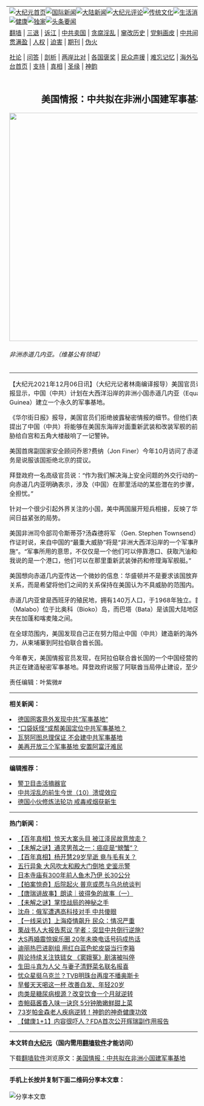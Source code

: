 <a name="1" id="1" target="_blank"></a><span id="1"></span>
<table align=center border="0"><tr><td colspan="2" VALIGN=TOP><a href="https://github.com/cltpzk3307/djy/blob/master/gb/nf1351518.md#1"><img src="https://raw.githubusercontent.com/cltpzk3307/www/master/t/djy/1.jpg" title="大纪元首页" alt="大纪元首页"></a><a href="https://github.com/cltpzk3307/djy/blob/master/gb/n24hr.md#1"><img src="https://raw.githubusercontent.com/cltpzk3307/www/master/t/djy/3.jpg" title="国际新闻" alt="国际新闻"></a><a href="https://github.com/cltpzk3307/djy/blob/master/gb/nsc413.md#1"><img src="https://raw.githubusercontent.com/cltpzk3307/www/master/t/djy/4.jpg" title="大陆新闻" alt="大陆新闻"></a><a href="https://github.com/cltpzk3307/djy/blob/master/gb/news392.md#1"><img src="https://raw.githubusercontent.com/cltpzk3307/www/master/t/djy/5.jpg" title="大纪元评论" alt="大纪元评论"></a><a href="https://github.com/cltpzk3307/djy/blob/master/gb/news2007.md#1"><img src="https://raw.githubusercontent.com/cltpzk3307/www/master/t/djy/6.jpg" title="传统文化" alt="传统文化"></a><a href="https://github.com/cltpzk3307/djy/blob/master/gb/news2008.md#1"><img src="https://raw.githubusercontent.com/cltpzk3307/www/master/t/djy/7.jpg" title="生活消费" alt="生活消费"></a><a href="https://github.com/cltpzk3307/djy/blob/master/gb/ncyule.md#1"><img src="https://raw.githubusercontent.com/cltpzk3307/www/master/t/djy/8.jpg" title="娱乐休闲" alt="娱乐休闲"></a><a href="https://github.com/cltpzk3307/djy/blob/master/gb/nsc1002.md#1"><img src="https://raw.githubusercontent.com/cltpzk3307/www/master/t/djy/9.jpg" title="健康" alt="健康"></a><a href="https://github.com/cltpzk3307/djy/blob/master/gb/nf6092.md#1"><img src="https://raw.githubusercontent.com/cltpzk3307/www/master/t/djy/10a.jpg" title="独家" alt="独家"></a><a href="https://github.com/cltpzk3307/djy/blob/master/gb/nf4514.md#1"><img src="https://raw.githubusercontent.com/cltpzk3307/www/master/t/djy/12a.jpg" title="头条要闻" alt="头条要闻"></a></td></tr>
<tr><td colspan="2" VALIGN=TOP><a target="_blank" href="https://github.com/cltpzk3307/www/blob/master/README.md?zsrh#1">翻墙</a> | <a target="_blank" href="https://github.com/cltpzk3307/djy/blob/master/gb/nf5657.md#1">三退</a> | <a target="_blank" href="https://github.com/cltpzk3307/djy/blob/master/gb/nf6124.md#1">诉江</a> | <a target="_blank" href="https://github.com/cltpzk3307/djy/blob/master/gb/nf1176117.md#1">中共卖国</a> | <a target="_blank" href="https://github.com/cltpzk3307/djy/blob/master/gb/nf5773.md#1">贪腐淫乱</a> | <a target="_blank" href="https://github.com/cltpzk3307/djy/blob/master/gb/nf1176115.md#1">窜改历史</a> | <a target="_blank" href="https://github.com/cltpzk3307/djy/blob/master/gb/nf1176107.md#1">党魁画皮</a> | <a target="_blank" href="https://github.com/cltpzk3307/djy/blob/master/gb/nf1320400.md#1">中共间谍</a> | <a target="_blank" href="https://github.com/cltpzk3307/djy/blob/master/gb/nf1176114.md#1">破坏传统</a> | <a target="_blank" href="https://github.com/cltpzk3307/ntdtv/blob/master/gb/prog447_1.md#1">恶贯满盈</a> | <a target="_blank" href="https://github.com/cltpzk3307/djy/blob/master/gb/ncid278.md#1">人权</a> | <a target="_blank" href="https://github.com/cltpzk3307/djy/blob/master/gb/nf1176111.md#1">迫害</a> | <a target="_blank" href="https://gitlab.com/szzdlab/mh-qikan/blob/master/README.md#1">期刊</a> | <a target="_blank" href="https://github.com/cltpzk3307/djy/blob/master/gb/nf5562.md#1">伪火</a></p><p><a target="_blank" href="https://github.com/cltpzk3307/djy/blob/master/gb/9p.md#1">社论</a> | <a target="_blank" href="https://github.com/cltpzk3307/djy/blob/master/gb/nf4378.md#1">问答</a> | <a target="_blank" href="https://github.com/cltpzk3307/djy/blob/master/gb/nf5792.md#1">剖析</a> | <a target="_blank" href="https://github.com/cltpzk3307/djy/blob/master/gb/nf5735.md#1">两岸比对</a> | <a target="_blank" href="https://github.com/cltpzk3307/djy/blob/master/gb/nf6119.md#1">各国褒奖</a> | <a target="_blank" href="https://github.com/cltpzk3307/djy/blob/master/gb/nf6120.md#1">民众声援</a> | <a target="_blank" href="https://github.com/cltpzk3307/djy/blob/master/gb/nf1188594.md#1">难忘记忆</a> | <a target="_blank" href="https://github.com/cltpzk3307/djy/blob/master/gb/nf3180.md#1">海外弘传</a> | <a target="_blank" href="https://github.com/cltpzk3307/djy/blob/master/gb/nf5410.md#1">万人上访</a> | <a target="_blank" href="https://github.com/cltpzk3307/www/blob/master/README.md?zsrh#1">平台首页</a> | <a target="_blank" href="https://github.com/cltpzk3307/djy/blob/master/gb/nf4386.md#1">支持</a> | <a target="_blank" href="https://github.com/cltpzk3307/djy/blob/master/gb/nf4389.md#1">真相</a> | <a target="_blank" href="https://github.com/cltpzk3307/djy/blob/master/gb/nf5790.md#1">圣缘</a> | <a target="_blank" href="https://github.com/cltpzk3307/djy/blob/master/gb/nf4786.md#1">神韵</a></td></tr>
<tr><td VALIGN=TOP width="626"><h2 align=center>美国情报：中共拟在非洲小国建军事基地</h2>
<img width="600" src="https://i.epochtimes.com/assets/uploads/2021/12/id13418786-Screen-Shot-2021-12-05-at-6.02.35-PM-600x400.png" />
<h6>非洲赤道几内亚。（维基公有领域）
</h6>
<hr>
	<p>【大纪元2021年12月06日讯】（大纪元记者林南编译报导）美国官员说，有机密情报显示，中国（中共）计划在大西洋沿岸的<ahref="https://github.com/cltpzk3307/djy/blob/master/gb/tag/%E9%9D%9E%E6%B4%B2.md#1">非洲</a>小国<ahref="https://github.com/cltpzk3307/djy/blob/master/gb/tag/%E8%B5%A4%E9%81%93%E5%87%A0%E5%86%85%E4%BA%9A.md#1">赤道几内亚</a>（Equatorial Guinea）建立一个永久的军事基地。</p>
<p>《华尔街日报》报导，美国官员们拒绝披露秘密情报的细节。但他们表示，这些报告提出了中国（中共）将能够在美国东海岸对面重新武装和改装军舰的前景——这一威胁给白宫和五角大楼敲响了一记警钟。</p>
<p>美国首席副国家安全顾问乔恩?费纳（Jon Finer）今年10月访问了<ahref="https://github.com/cltpzk3307/djy/blob/master/gb/tag/%E8%B5%A4%E9%81%93%E5%87%A0%E5%86%85%E4%BA%9A.md#1">赤道几内亚</a>，其任务是说服该国拒绝北京的提议。</p>
<p>拜登政府一名高级官员说：“作为我们解决海上安全问题的外交行动的一部分，我们已向赤道几内亚明确表示，涉及（中国）在那里活动的某些潜在的步骤，会引发国家安全担忧。”</p>
<p>针对一个很少引起外界关注的小国，美中两国展开短兵相接，反映了华盛顿和北京之间日益紧张的局势。</p>
<p>美国<ahref="https://github.com/cltpzk3307/djy/blob/master/gb/tag/%E9%9D%9E%E6%B4%B2.md#1">非洲</a>司令部司令斯蒂芬?汤森德将军 （Gen. Stephen Townsend）4月在参议院作证时说，来自中国的“最重大威胁”将是“非洲大西洋沿岸的一个军事所用的海军设施”。“军事所用的意思，不仅仅是一个他们可以停靠港口、获取汽油和杂货的地方。我说的是一个港口，他们可以在那里重新武装弹药和修理海军舰艇。”</p>
<p>美国想向赤道几内亚传达一个微妙的信息：华盛顿并不是要求该国放弃与中国的广泛关系，而是希望将他们之间的关系保持在美国认为不具威胁的范围内。</p>
<p>赤道几内亚曾是西班牙的殖民地，拥有140万人口，于1968年独立。首都马拉博（Malabo）位于比奥科（Bioko）岛，而巴塔（Bata）是该国大陆地区最大的城市，夹在加蓬和喀麦隆之间。</p>
<p>在全球范围内，美国发现自己正在努力阻止中国（中共）建造新的海外基地来投射军力，从柬埔寨到阿拉伯联合酋长国。</p>
<p>今年春天，美国情报官员发现，在阿拉伯联合酋长国的一个中国经营的商业港口，中共正在建造秘密军事基地。拜登政府说服了阿联酋当局停止建设，至少是暂时停止。</p>
<p>责任编辑：叶紫微#</p>
	
<hr>


<strong>相关新闻：</strong>
<li><a href="https://github.com/cltpzk3307/djy/blob/master/gb/6/8/9/n1415813.md#1">德国网客意外发现中共“军事基地”</a></li>
<li><a href="https://github.com/cltpzk3307/djy/blob/master/gb/16/7/15/n8104228.md#1">“口袋妖怪”或帮美国定位中共军事基地？</a></li>
<li><a href="https://github.com/cltpzk3307/djy/blob/master/gb/18/4/19/n10317379.md#1">瓦努阿图总理保证 不会建中共军事基地</a></li>
<li><a href="https://github.com/cltpzk3307/djy/blob/master/gb/21/8/27/n13193031.md#1">美再开放三个军事基地 安置阿富汗难民</a></li>
<hr>


<strong>编辑推荐：</strong>
<li><a href="https://github.com/upjkzu3674/djy/blob/master/gb/16/3/16/n4663449.md?dfh#1" target="_blank">警卫目击活摘器官</a></li><li><a href="https://github.com/tsiac2612/djy/blob/master/gb/18/4/16/n10307769.md#1" target="_blank">中共淫乱的前生今世（10）溃堤效应</a></li><li><a href="https://github.com/tsiac2612/djy/blob/master/gb/19/7/14/n11383793.md#1" target="_blank">德国小伙修炼法轮功 戒毒戒烟获新生</a></li>
<hr>

<strong>热门新闻：</strong>
<li><a href="https://github.com/cltpzk3307/djy/blob/master/gb/22/3/3/n13617717.md#1">【百年真相】惊天大案头目 被江泽民故意放走？</a></li>
<li><a href="https://github.com/cltpzk3307/djy/blob/master/gb/22/2/17/n13585268.md#1">【未解之谜】通灵男孩之一：癌症是“螃蟹”？</a></li>
<li><a href="https://github.com/cltpzk3307/djy/blob/master/gb/22/3/3/n13617747.md#1">【百年真相】杨开慧29岁早逝 竟与毛有关？</a></li>
<li><a href="https://github.com/cltpzk3307/djy/blob/master/gb/22/3/6/n13625884.md#1">五行异象 大风吹太和殿大门倒地  史鉴示警</a></li>
<li><a href="https://github.com/cltpzk3307/djy/blob/master/gb/22/3/6/n13625395.md#1">日本寺庙有300年前人鱼木乃伊 长30公分</a></li>
<li><a href="https://github.com/cltpzk3307/djy/blob/master/gb/22/3/11/n13639447.md#1">【拍案惊奇】后院起火 普京或愿与乌总统谈判</a></li>
<li><a href="https://github.com/cltpzk3307/djy/blob/master/gb/22/3/11/n13639936.md#1">【唐瑞讲故事】朗读｜彼得兔的故事（一）</a></li>
<li><a href="https://github.com/cltpzk3307/djy/blob/master/gb/22/3/11/n13637979.md#1">【未解之谜】掌控战局的神秘之手</a></li>
<li><a href="https://github.com/cltpzk3307/djy/blob/master/gb/22/3/10/n13635530.md#1">沈舟：俄军遭遇高科技对手 中共傻眼</a></li>
<li><a href="https://github.com/cltpzk3307/djy/blob/master/gb/22/3/10/n13636238.md#1">【一线采访】上海疫情飙升 民众：情况严重</a></li>
<li><a href="https://github.com/cltpzk3307/djy/blob/master/gb/22/3/9/n13634247.md#1">栗战书人大报告惹议 学者：突显中共倒行逆施?</a></li>
<li><a href="https://github.com/cltpzk3307/djy/blob/master/gb/22/3/9/n13634546.md#1">大S再婚震惊娱乐圈 20年未换电话号码成热话</a></li>
<li><a href="https://github.com/cltpzk3307/djy/blob/master/gb/22/3/10/n13637452.md#1">迪丽热巴进剧组 用红白蓝色蛇皮袋当行李箱</a></li>
<li><a href="https://github.com/cltpzk3307/djy/blob/master/gb/22/3/9/n13634699.md#1">舆论持续关注铁链女 《窦娥冤》剧演被叫停</a></li>
<li><a href="https://github.com/cltpzk3307/djy/blob/master/gb/22/3/9/n13633704.md#1">生田斗真为人父 与妻子清野菜名联名报喜</a></li>
<li><a href="https://github.com/cltpzk3307/djy/blob/master/gb/22/3/10/n13637659.md#1">忧众星挺乌克兰？TVB明珠台再度不播奥斯卡</a></li>
<li><a href="https://github.com/cltpzk3307/djy/blob/master/gb/22/3/7/n13626962.md#1">早餐天天喝这一杯 改善白发、年轻20岁</a></li>
<li><a href="https://github.com/cltpzk3307/djy/blob/master/gb/22/2/26/n13606611.md#1">肉类是糖尿病根源？改变饮食一个月就逆转</a></li>
<li><a href="https://github.com/cltpzk3307/djy/blob/master/gb/22/3/9/n13633200.md#1">杏鲍菇酱香入味一诀窍 5分钟脆嫩鲜甜上菜</a></li>
<li><a href="https://github.com/cltpzk3307/djy/blob/master/gb/22/3/9/n13633895.md#1">73岁帕金森老人疾病逆转！神韵的神奇健康功效</a></li>
<li><a href="https://github.com/cltpzk3307/djy/blob/master/gb/22/3/10/n13636092.md#1">【健康1+1】内容很吓人？FDA首次公开辉瑞副作用报告</a></li>
<hr>

<strong>本文转自<a href="https://www.epochtimes.com">大纪元</a>（国内需用<a href="https://github.com/cltpzk3307/www/blob/master/README.md#8">翻墙软件</a>才能访问）</strong><p>下载<a href="https://github.com/cltpzk3307/www/blob/master/README.md#8">翻墙软件</a>浏览原文：<a href="https://www.epochtimes.com/gb/21/12/5/n13418744.htm">美国情报：中共拟在非洲小国建军事基地</a></p><hr>

<strong>手机上长按并复制下面二维码分享本文章：</strong><br><br><img src="https://chart.apis.google.com/chart?cht=qr&chs=240x240&choe=UTF-8&chld=M|2&chl=https://github.com/cltpzk3307/djy/blob/master/gb/21/12/5/n13418744.md%231" title="分享本文章"></td><td VALIGN=TOP><a href="https://github.com/cltpzk3307/djy/blob/master/gb/16/1/21/n4622075.md?dfh#1" target="_blank"><img src="https://raw.githubusercontent.com/cltpzk3307/djy/master/gb/300/wei-f1.jpg" title="中共的伪火骗局"  alt="中共的伪火骗局"></a><br><a href="https://github.com/cltpzk3307/www/blob/master/README.md?dfh#9" target="_blank"><img src="https://raw.githubusercontent.com/cltpzk3307/djy/master/gb/300/yong-h.jpg" title="永恒的见证"  alt="永恒的见证"></a><br><a href="https://github.com/cltpzk3307/djy/blob/master/gb/13/9/29/n3974789.md?dfh#1" target="_blank"><img src="https://raw.githubusercontent.com/cltpzk3307/djy/master/gb/300/shang-lnz.jpg" title="善良女子被中共投男牢"  alt="善良女子被中共投男牢"></a><br><a href="https://github.com/cltpzk3307/djy/blob/master/gb/16/3/16/n4663449.md?dfh#1" target="_blank"><img src="https://raw.githubusercontent.com/cltpzk3307/djy/master/gb/300/huo-z3.jpg" title="警卫目击活摘器官"  alt="警卫目击活摘器官"></a><br><a href="https://github.com/cltpzk3307/djy/blob/master/gb/16/8/7/n8177641.md?dfh#1" target="_blank"><img src="https://raw.githubusercontent.com/cltpzk3307/djy/master/gb/300/huo-z4.jpg" title="证人描述活摘恐怖"  alt="证人描述活摘恐怖"></a><br><a href="https://github.com/cltpzk3307/djy/blob/master/gb/10/4/19/n2881569.md?dfh#1" target="_blank"><img src="https://raw.githubusercontent.com/cltpzk3307/djy/master/gb/300/huo-z1.jpg" title="揭开活摘器官黑幕"  alt="揭开活摘器官黑幕"></a><br><a href="https://github.com/cltpzk3307/djy/blob/master/gb/10/11/7/n3077476.md?dfh#1" target="_blank"><img src="https://raw.githubusercontent.com/cltpzk3307/djy/master/gb/300/ma-ks.jpg" title="马克思的成魔之路"  alt="马克思的成魔之路"></a><br><a href="https://github.com/cltpzk3307/djy/blob/master/gb/14/6/9/n4173977.md?dfh#1" target="_blank"><img src="https://raw.githubusercontent.com/cltpzk3307/djy/master/gb/300/chang-zs.jpg" title="藏字石 蕴天机"  alt="藏字石 蕴天机"></a><br><a href="https://github.com/cltpzk3307/djy/blob/master/gb/18/5/10/n10381511.md?dfh#1" target="_blank"><img src="https://raw.githubusercontent.com/cltpzk3307/djy/master/gb/300/st1.jpg" title="关注三亿人三退"  alt="关注三亿人三退"></a><br><a href="https://github.com/cltpzk3307/djy/blob/master/gb/18/3/21/n10237682.md?dfh#1" target="_blank"><img src="https://raw.githubusercontent.com/cltpzk3307/djy/master/gb/300/jie-t.jpg" title="解体中共复兴中华"  alt="解体中共复兴中华"></a><br><a href="https://github.com/cltpzk3307/djy/blob/master/gb/9/2/9/n2422991.md?dfh#1" target="_blank"><img src="https://raw.githubusercontent.com/cltpzk3307/djy/master/gb/300/gao-zs.jpg" title="中共迫害良心律师"  alt="中共迫害良心律师"></a><br><a href="https://github.com/cltpzk3307/djy/blob/master/gb/18/12/9/n10900044.md?dfh#1" target="_blank"><img src="https://raw.githubusercontent.com/cltpzk3307/djy/master/gb/300/sj1.jpg" title="三百多万人举报江泽民"  alt="三百多万人举报江泽民"></a><br><a href="https://github.com/cltpzk3307/djy/blob/master/gb/18/8/28/n10672014.md?dfh#1" target="_blank"><img src="https://raw.githubusercontent.com/cltpzk3307/djy/master/gb/300/sj2.jpg" title="这些官员为何起诉江泽民"  alt="这些官员为何起诉江泽民"></a><br><a href="https://github.com/cltpzk3307/djy/blob/master/gb/8/12/18/n2367165.md?dfh#1" target="_blank"><img src="https://raw.githubusercontent.com/cltpzk3307/djy/master/gb/300/liangan.jpg" title="海峡两岸的强烈对比"  alt="海峡两岸的强烈对比"></a><br><a href="https://github.com/cltpzk3307/djy/blob/master/gb/15/12/10/n4593139.md?dfh#1" target="_blank"><img src="https://raw.githubusercontent.com/cltpzk3307/djy/master/gb/300/jia-ndzl.jpg" title="加拿大总理的贺信"  alt="加拿大总理的贺信"></a><br><a href="https://github.com/cltpzk3307/djy/blob/master/gb/11/6/17/n3289382.md?dfh#1" target="_blank"><img src="https://raw.githubusercontent.com/cltpzk3307/djy/master/gb/300/xiao-wd.jpg" title="探寻真相兼听则明"  alt="探寻真相兼听则明"></a><br><a href="https://github.com/cltpzk3307/djy/blob/master/gb/18/10/27/n10812623.md?dfh#1" target="_blank"><img src="https://raw.githubusercontent.com/cltpzk3307/djy/master/gb/300/yindu.jpg" title="印度媒体报道东方"  alt="印度媒体报道东方"></a><br><a href="https://github.com/cltpzk3307/djy/blob/master/gb/18/6/9/n10469652.md?dfh#1" target="_blank"><img src="https://raw.githubusercontent.com/cltpzk3307/djy/master/gb/300/xie-j.jpg" title="不一样的海外校园"  alt="不一样的海外校园"></a><br><a href="https://github.com/cltpzk3307/djy/blob/master/gb/7/4/5/n1669415.md?dfh#1" target="_blank"><img src="https://raw.githubusercontent.com/cltpzk3307/djy/master/gb/300/li-up.jpg" title="从大师到徒弟的传奇"  alt="从大师到徒弟的传奇"></a><br><a href="https://github.com/cltpzk3307/djy/blob/master/gb/17/5/26/n9191512.md?dfh#1" target="_blank"><img src="https://raw.githubusercontent.com/cltpzk3307/djy/master/gb/300/zfl2.jpg" title="亿万人与东方一本奇书"  alt="亿万人与东方一本奇书"></a><br><a href="https://github.com/cltpzk3307/djy/blob/master/gb/13/11/27/n4020290.md?dfh#1" target="_blank"><img src="https://raw.githubusercontent.com/cltpzk3307/djy/master/gb/300/zhen-h.jpg" title="大陆见不到的震撼场面"  alt="大陆见不到的震撼场面"></a><br><a href="https://github.com/cltpzk3307/djy/blob/master/gb/15/7/17/n4482910.md?dfh#1" target="_blank"><img src="https://raw.githubusercontent.com/cltpzk3307/djy/master/gb/300/dalu-sk.jpg" title="人心向善 大陆当初盛况"  alt="人心向善 大陆当初盛况"></a><br><a href="https://github.com/cltpzk3307/djy/blob/master/gb/19/1/5/n10955468.md?dfh#1" target="_blank"><img src="https://raw.githubusercontent.com/cltpzk3307/djy/master/gb/300/zfl1.jpg" title="追寻真理 这书讲什么"  alt="追寻真理 这书讲什么"></a><br><a href="https://github.com/cltpzk3307/www/blob/master/README.md?dfh#1" target="_blank"><img src="https://raw.githubusercontent.com/cltpzk3307/djy/master/gb/300/fq1.jpg" title="下载免费翻墙软件"  alt="下载免费翻墙软件"></a><br></td></tr></table>
